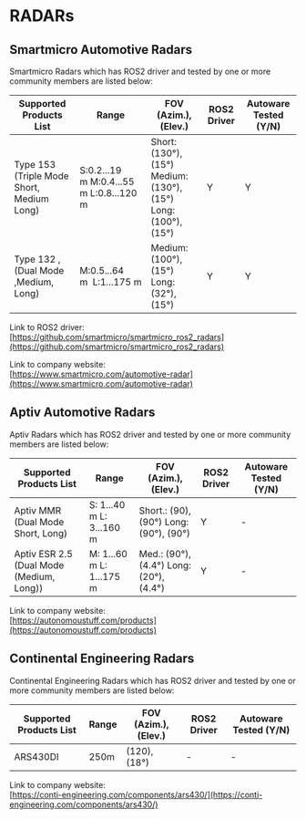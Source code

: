# RADARs

## **Smartmicro Automotive Radars**

Smartmicro Radars which has ROS2 driver and tested by one or more community members are listed below:

| Supported Products List                   | Range                                   | FOV (Azim.), (Elev.)                                             | ROS2 Driver | Autoware Tested (Y/N) |
| ----------------------------------------- | --------------------------------------- | ---------------------------------------------------------------- | ----------- | --------------------- |
| Type 153 (Triple Mode Short, Medium Long) | S:0.2...19 m M:0.4...55 m L:0.8...120 m | Short: (130°), (15°) Medium: (130°), (15°)<br>Long: (100°),(15°) | Y           | Y                     |
| Type 132 ,(Dual Mode ,Medium, Long)       | M:0.5...64 m  L:1...175 m               | Medium: (100°), (15°) Long: (32°), (15°)                         | Y           | Y                     |

Link to ROS2 driver:  
[https://github.com/smartmicro/smartmicro_ros2_radars](https://github.com/smartmicro/smartmicro_ros2_radars)

Link to company website:  
[https://www.smartmicro.com/automotive-radar](https://www.smartmicro.com/automotive-radar)

## **Aptiv Automotive Radars**

Aptiv Radars which has ROS2 driver and tested by one or more community members are listed below:

| Supported Products List                  | Range                    | FOV (Azim.), (Elev.)                    | ROS2 Driver | Autoware Tested (Y/N) |
| ---------------------------------------- | ------------------------ | --------------------------------------- | ----------- | --------------------- |
| Aptiv MMR (Dual Mode Short, Long)        | S: 1...40 m L: 3...160 m | Short.: (90), (90°) Long: (90°), (90°)  | Y           | -                     |
| Aptiv ESR 2.5 (Dual Mode (Medium, Long)) | M: 1...60 m L: 1...175 m | Med.: (90°), (4.4°) Long: (20°), (4.4°) | Y           | -                     |

Link to company website:  
[https://autonomoustuff.com/products](https://autonomoustuff.com/products)

## **Continental Engineering Radars**

Continental Engineering Radars which has ROS2 driver and tested by one or more community members are listed below:

| Supported Products List | Range | FOV (Azim.), (Elev.) | ROS2 Driver | Autoware Tested (Y/N) |
| ----------------------- | ----- | -------------------- | ----------- | --------------------- |
| ARS430DI                | 250m  | (120), (18°)         | -           | -                     |

Link to company website:  
[https://conti-engineering.com/components/ars430/](https://conti-engineering.com/components/ars430/)
